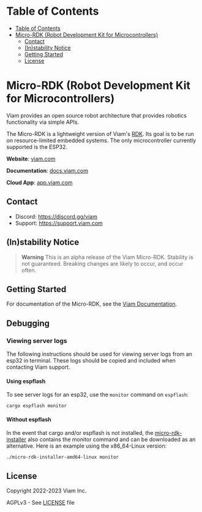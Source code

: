 Table of Contents
=================

- [Table of Contents](#table-of-contents)
- [Micro-RDK (Robot Development Kit for Microcontrollers)](#micro-rdk-robot-development-kit-for-microcontrollers)
  - [Contact](#contact)
  - [(In)stability Notice](#instability-notice)
  - [Getting Started](#getting-started)
  - [License](#license)

# Micro-RDK (Robot Development Kit for Microcontrollers)

Viam provides an open source robot architecture that provides robotics functionality via simple APIs.

The Micro-RDK is a lightweight version of Viam's [RDK](https://github.com/viamrobotics/rdk). Its goal
is to be run on resource-limited embedded systems. The only microcontroller currently supported is
the ESP32.

**Website**: [viam.com](https://www.viam.com)

**Documentation**: [docs.viam.com](https://docs.viam.com)

**Cloud App**: [app.viam.com](https://app.viam.com)

## Contact

- Discord: <https://discord.gg/viam>
- Support: <https://support.viam.com>

## (In)stability Notice

> **Warning**
> This is an alpha release of the Viam Micro-RDK. Stability is not guaranteed. Breaking changes are likely to occur, and occur often.

## Getting Started

For documentation of the Micro-RDK, see the [Viam Documentation](https://docs.viam.com/installation/microcontrollers/).

## Debugging

### Viewing server logs

The following instructions should be used for viewing server logs from an esp32 in terminal. These logs should be copied and included when contacting Viam support. 

#### Using espflash

To see server logs for an esp32, use the `monitor` command on `espflash`:

```
cargo espflash monitor
```

#### Without espflash

In the event that cargo and/or espflash is not installed, the [micro-rdk-installer](https://github.com/viamrobotics/micro-rdk/tree/main/micro-rdk-installer) also contains the monitor command and can be downloaded as an alternative. 
Here is an example using the x86_64-Linux version:

```
./micro-rdk-installer-amd64-linux monitor
```

## License

Copyright 2022-2023 Viam Inc.

AGPLv3 - See [LICENSE](https://github.com/viamrobotics/micro-rdk/blob/main/LICENSE) file
